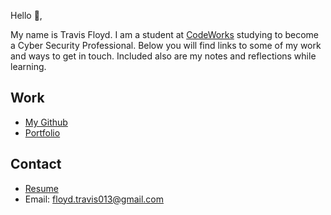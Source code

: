 Hello 👋, 

My name is Travis Floyd. I am a student at [CodeWorks](https://boisecodeworks.com) studying to become a Cyber Security Professional. Below you will find links to some of my work and ways to get in touch. Included also are my notes and reflections while learning. 

## Work

  + [My Github](https://github.com/fuzzhead013)
  + [Portfolio](https://fuzzhead013.github.io/)

## Contact

  + [Resume](https://fuzzhead013.github.io/resume)
  + Email: floyd.travis013@gmail.com
  
